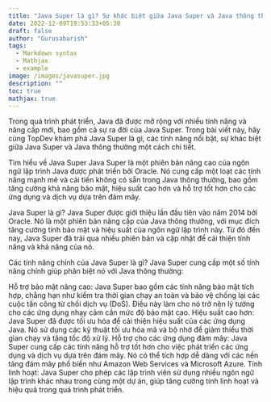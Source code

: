 ```yaml
---
title: "Java Super là gì? Sự khác biệt giữa Java Super và Java thông thường"
date: 2022-12-09T19:53:33+05:30
draft: false
author: "Gurusabarish"
tags:
  - Markdown syntax
  - Mathjax
  - example
image: /images/javasuper.jpg
description: ""
toc: true
mathjax: true
---
```


Trong quá trình phát triển, Java đã được mở rộng với nhiều tính năng và nâng cấp mới, bao gồm cả sự ra đời của Java Super. Trong bài viết này, hãy cùng TopDev khám phá Java Super là gì, các tính năng nổi bật, sự khác biệt giữa Java Super và Java thông thường một cách chi tiết.

Tìm hiểu về Java Super
Java Super là một phiên bản nâng cao của ngôn ngữ lập trình Java được phát triển bởi Oracle. Nó cung cấp một loạt các tính năng mạnh mẽ và cải tiến không có sẵn trong Java thông thường, bao gồm tăng cường khả năng bảo mật, hiệu suất cao hơn và hỗ trợ tốt hơn cho các ứng dụng và dịch vụ dựa trên đám mây.

Java Super là gì?
Java Super được giới thiệu lần đầu tiên vào năm 2014 bởi Oracle. Nó là một phiên bản nâng cấp của Java thông thường, với mục đích tăng cường tính bảo mật và hiệu suất của ngôn ngữ lập trình này. Từ đó đến nay, Java Super đã trải qua nhiều phiên bản và cập nhật để cải thiện tính năng và khả năng của nó.

Các tính năng chính của Java Super là gì?
Java Super cung cấp một số tính năng chính giúp phân biệt nó với Java thông thường:

Hỗ trợ bảo mật nâng cao: Java Super bao gồm các tính năng bảo mật tích hợp, chẳng hạn như kiểm tra thời gian chạy an toàn và bảo vệ chống lại các cuộc tấn công từ chối dịch vụ (DoS). Điều này làm cho nó trở nên lý tưởng cho các ứng dụng nhạy cảm cần mức độ bảo mật cao.
Hiệu suất cao hơn: Java Super đã được tối ưu hóa để cải thiện hiệu suất của các ứng dụng Java. Nó sử dụng các kỹ thuật tối ưu hóa mã và bộ nhớ để giảm thiểu thời gian chạy và tăng tốc độ xử lý.
Hỗ trợ cho các ứng dụng đám mây: Java Super cung cấp các tính năng hỗ trợ tốt hơn cho việc phát triển các ứng dụng và dịch vụ dựa trên đám mây. Nó có thể tích hợp dễ dàng với các nền tảng đám mây phổ biến như Amazon Web Services và Microsoft Azure.
Tính linh hoạt: Java Super cho phép các lập trình viên sử dụng nhiều ngôn ngữ lập trình khác nhau trong cùng một dự án, giúp tăng cường tính linh hoạt và hiệu quả trong quá trình phát triển.